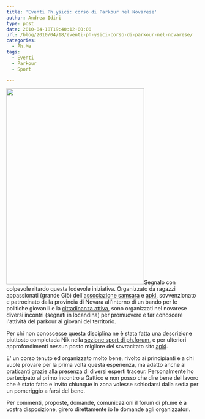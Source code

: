 ```yaml
---
title: 'Eventi Ph.ysici: corso di Parkour nel Novarese'
author: Andrea Idini
type: post
date: 2010-04-18T19:40:12+00:00
url: /blog/2010/04/18/eventi-ph-ysici-corso-di-parkour-nel-novarese/
categories:
  - Ph.Me
tags:
  - Eventi
  - Parkour
  - Sport

---
```

<img class="alignright" title="Locandina Parkour" src="http://c4.ac-images.myspacecdn.com/images02/121/l_de922d33153449bd8afc3ca10300c5ef.jpg" alt="" width="360" height="511" />Segnalo con colpevole ritardo questa lodevole iniziativa. Organizzato da ragazzi appassionati (grande Giò) dell'[associazione samsara][1] e [apki][2], sovvenzionato e patrocinato dalla provincia di Novara all'interno di un bando per le politiche giovanili e la [cittadinanza attiva][3], sono organizzati nel novarese diversi incontri (segnati in locandina) per promuovere e far conoscere l'attività del parkour ai giovani del territorio.

Per chi non conoscesse questa disciplina ne è stata fatta una descrizione piuttosto completada Nik nella [sezione sport di ph.forum][4], e per ulteriori approfondimenti nessun posto migliore del sovracitato sito [apki][2].

E' un corso tenuto ed organizzato molto bene, rivolto ai principianti e a chi vuole provare per la prima volta questa esperienza, ma adatto anche ai praticanti grazie alla presenza di diversi esperti traceur. Personalmente ho partecipato al primo incontro a Gattico e non posso che dire bene del lavoro che è stato fatto e invito chiunque in zona volesse schiodarsi dalla sedia per un pomeriggio a farsi del bene.

Per commenti, proposte, domande, comunicazioni il forum di ph.me è a vostra disposizione, girero direttamente io le domande agli organizzatori.

 [1]: http://www.myspace.com/aronasamsara
 [2]: http://www.apki.it
 [3]: http://www.c-at.org
 [4]: http://www.phme.it/forum/showthread.php?tid=81
